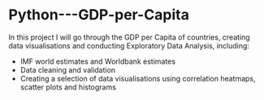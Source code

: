 # Python---GDP-per-Capita
In this project I will go through the GDP per Capita of countries, creating data visualisations and conducting Exploratory Data Analysis, including:
  - IMF world estimates and Worldbank estimates
  - Data cleaning and validation
  - Creating a selection of data visualisations using correlation heatmaps, scatter plots and histograms
